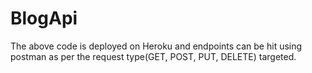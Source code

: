 # BlogApi
The above code is deployed on Heroku and endpoints can be hit using postman as per the request type(GET, POST, PUT, DELETE) targeted.
